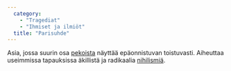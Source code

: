 ```yaml
---
  category: 
    - "Tragediat"
    - "Ihmiset ja ilmiöt"
  title: "Parisuhde"
---
```

Asia, jossa suurin osa [pekoista](Pekka) näyttää epäonnistuvan toistuvasti. Aiheuttaa useimmissa tapauksissa äkillistä ja radikaalia [nihilismiä](nihilismi).